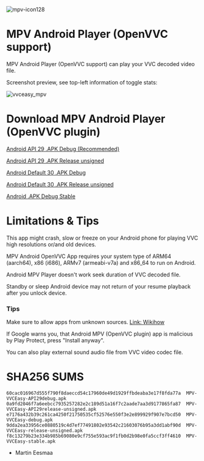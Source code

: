 ![mpv-icon128](https://user-images.githubusercontent.com/88035011/169686347-e7f06fa5-01ea-4b13-9ec6-c87570873db7.png)

# MPV Android Player (OpenVVC support)

MPV Android Player (OpenVVC support) can play your VVC decoded video file.

Screenshot preview, see top-left information of toggle stats:

![vvceasy_mpv](https://user-images.githubusercontent.com/88035011/169686173-b7717e01-9cc3-4f25-8f24-ddaa1f882667.jpg)


# Download MPV Android Player (OpenVVC plugin)

[Android API 29 .APK Debug (Recommended)](https://mega.nz/file/GsFzADRA#nyjyXwicrT5-thlHaxkkZoS-pY9It4atMwsdJn7RYDI)

[Android API 29 .APK Release unsigned](https://mega.nz/file/qhEASBzD#OcSvHiQutEB1PrDwiSBNEUtC92tDLzW2qTS4rR6tTdU)

[Android Default 30 .APK Debug](https://mega.nz/file/apE3DbQR#fk_zAfwGY8xTnZAy1jUZ_f63JYOybL3hBW_yMx_E2Kw)

[Android Default 30 .APK Release unsigned](https://mega.nz/file/u8cHQKqK#UdEon6vTs5PvxrKONzeIJYyOIj9d-fiv1HRqMl98ppY)

[Android .APK Debug Stable](https://mega.nz/file/H8kRUDBT#zWax2e1xxebrIZMmYPrmiWcbZBHnVAzAVZlY3EmuPnU)

# Limitations & Tips

This app might crash, slow or freeze on your Android phone for playing VVC high resolutions or/and old devices.

MPV Android OpenVVC App requires your system type of ARM64 (aarch64), x86 (i686), ARMv7 (armeabi-v7a) and x86_64 to run on Android.

Android MPV Player doesn't work seek duration of VVC decoded file.

Standby or sleep Android device may not return of your resume playback after you unlock device.

### Tips

Make sure to allow apps from unknown sources. [Link: Wikihow](https://www.wikihow.com/Allow-Apps-from-Unknown-Sources-on-Android)

If Google warns you, that Android MPV (OpenVVC plugin) app is malicious by Play Protect, press "Install anyway".

You can also play external sound audio file from VVC video codec file.

# SHA256 SUMS
```
60cac016967d555f790f8daeccd54c17960de49d1929ffbdeaba3e17f8fda77a  MPV-VVCEasy-API29debug.apk
0a9fd2046f7a6eebcc7935257282e2c189d51a16f7c2aade7aa3d9177865fa87  MPV-VVCEasy-API29release-unsigned.apk
e7176a432b39c261ca4250f21750535cf52576e550f3e2e899929f907e7bcd50  MPV-VVCEasy-debug.apk
9dda2ea33956ce0880519c4d7ef77491802e93542c21603076b95a3dd1abf90d  MPV-VVCEasy-release-unsigned.apk
f8c13279b23e334b985b69080e9cf755e593ac9f1fb0d2b98e0fa5ccf3ff4610  MPV-VVCEasy-stable.apk
```

-   Martin Eesmaa

